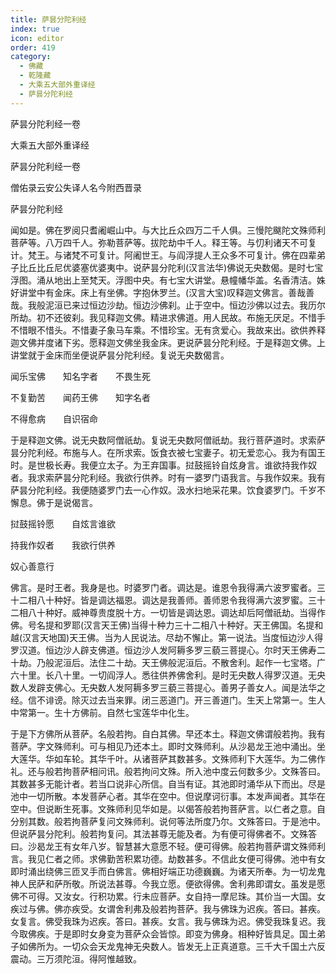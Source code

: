 ```yaml
---
title: 萨昙分陀利经
index: true
icon: editor
order: 419
category:
  - 佛藏
  - 乾隆藏
  - 大乘五大部外重译经
  - 萨昙分陀利经
---
```


萨昙分陀利经一卷  

大乘五大部外重译经  

萨昙分陀利经一卷  

僧佑录云安公失译人名今附西晋录  

萨昙分陀利经  

闻如是。佛在罗阅只耆阇崛山中。与大比丘众四万二千人俱。三慢陀颰陀文殊师利菩萨等。八万四千人。弥勒菩萨等。拔陀劫中千人。释王等。与忉利诸天不可复计。梵王。与诸梵不可复计。阿阇世王。与阎浮提人王众多不可复计。佛在四辈弟子比丘比丘尼优婆塞优婆夷中。说萨昙分陀利(汉言法华)佛说无央数偈。是时七宝浮图。涌从地出上至梵天。浮图中央。有七宝大讲堂。悬幢幡华盖。名香清洁。姝好讲堂中有金床。床上有坐佛。字抱休罗兰。(汉言大宝)叹释迦文佛言。善哉善哉。我般泥洹已来过恒边沙劫。恒边沙佛刹。止于空中。恒边沙佛以过去。我历尔所劫。初不还彼刹。我见释迦文佛。精进求佛道。用人民故。布施无厌足。不惜手不惜眼不惜头。不惜妻子象马车乘。不惜珍宝。无有贪爱心。我故来出。欲供养释迦文佛并度诸下劣。愿释迦文佛坐我金床。更说萨昙分陀利经。于是释迦文佛。上讲堂就于金床而坐便说萨昙分陀利经。复说无央数偈言。  

闻乐宝佛　　知名字者　　不畏生死  

不复勤苦　　闻药王佛　　知字名者  

不得愈病　　自识宿命  

于是释迦文佛。说无央数阿僧祇劫。复说无央数阿僧祇劫。我行菩萨道时。求索萨昙分陀利经。布施与人。在所求索。饭食衣被七宝妻子。初无爱恋心。我为有国王时。是世极长寿。我便立太子。为王弃国事。挝鼓摇铃自炫身言。谁欲持我作奴者。我求索萨昙分陀利经。我欲行供养。时有一婆罗门语我言。与我作奴来。我有萨昙分陀利经。我便随婆罗门去一心作奴。汲水扫地采花果。饮食婆罗门。千岁不懈息。佛于是说偈言。  

挝鼓摇铃愿　　自炫言谁欲  

持我作奴者　　我欲行供养  

奴心善意行  

佛言。是时王者。我身是也。时婆罗门者。调达是。谁恩令我得满六波罗蜜者。三十二相八十种好。皆是调达福恩。调达是我善师。善师恩令我得满六波罗蜜。三十二相八十种好。威神尊贵度脱十方。一切皆是调达恩。调达却后阿僧祇劫。当得作佛。号名提和罗耶(汉言天王佛)当得十种力三十二相八十种好。天王佛国。名提和越(汉言天地国)天王佛。当为人民说法。尽劫不懈止。第一说法。当度恒边沙人得罗汉道。恒边沙人辟支佛道。恒边沙人发阿耨多罗三藐三菩提心。尔时天王佛寿二十劫。乃般泥洹后。法住二十劫。天王佛般泥洹后。不散舍利。起作一七宝塔。广六十里。长八十里。一切阎浮人。悉往供养佛舍利。是时无央数人得罗汉道。无央数人发辟支佛心。无央数人发阿耨多罗三藐三菩提心。善男子善女人。闻是法华之经。信不诽谤。除灭过去当来罪。闭三恶道门。开三善道门。生天上常第一。生人中常第一。生十方佛前。自然七宝莲华中化生。  

于是下方佛所从菩萨。名般若拘。自白其佛。早还本土。释迦文佛谓般若拘。我有菩萨。字文殊师利。可与相见乃还本土。即时文殊师利。从沙曷龙王池中涌出。坐大莲华。华如车轮。其华千叶。从诸菩萨其数甚多。文殊师利下大莲华。为二佛作礼。还与般若拘菩萨相问讯。般若拘问文殊。所入池中度云何数多少。文殊答曰。其数甚多无能计者。若当口说非心所信。自当有证。其池即时涌华从下而出。尽是池中一切所散。本发菩萨心者。其华在空中。但说摩诃衍事。本发声闻者。其华在空中。但说断生死事。文殊师利见华如是。以偈答般若拘菩萨言。以仁者之意。自分别其数。般若拘菩萨复问文殊师利。说何等法所度乃尔。文殊答曰。于是池中。但说萨昙分陀利。般若拘复问。其法甚尊无能及者。为有便可得佛者不。文殊答曰。沙曷龙王有女年八岁。智慧甚大意愿不轻。便可得佛。般若拘菩萨谓文殊师利言。我见仁者之师。求佛勤苦积累功德。劫数甚多。不信此女便可得佛。池中有女即时涌出绕佛三匝叉手而白佛言。佛相好端正功德巍巍。为诸天所奉。为一切龙鬼神人民萨和萨所敬。所说法甚尊。今我立愿。便欲得佛。舍利弗即谓女。虽发是愿佛不可得。又汝女。行积功累。行未应菩萨。女自持一摩尼珠。其价当一大国。女疾过与佛。佛亦疾受。女谓舍利弗及般若拘菩萨。我与佛珠为迟疾。答曰。甚疾。女复言。佛受我珠为迟疾。答曰。甚疾。女言。我与佛珠为迟。佛受我珠复迟。我今取佛疾。于是即时女身变为菩萨众会皆惊。即变为佛身。相种好皆具足。国土弟子如佛所为。一切众会天龙鬼神无央数人。皆发无上正真道意。三千大千国土六反震动。三万须陀洹。得阿惟越致。  
